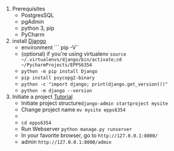 1. Prerequisites
    * PostgresSQL
    * pgAdmin
    * python 3, pip
    * PyCharm
2. install [Django](https://docs.djangoproject.com/en/3.0/intro/install/)
    * environment ``` pip -V``
    * (optional) if you're using virtualenv ```source ~/.virtualenvs/django/bin/activate;cd ~/PycharmProjects/EPPS6354```
    * ```python -m pip install Django```
    * ```pip install psycopg2-binary ```
    * ```python -c "import django; print(django.get_version())"```
    * ```python -m django --version```
3. Initiate a project [Tutorial](https://docs.djangoproject.com/en/3.0/intro/tutorial01/)
    * Initiate project structure``` django-admin startproject mysite ```
    * Change project name ``` mv mysite epps6354  ```
    * 
    * ``` cd epps6354 ```
    * Run Webserver ``` python manage.py runserver ```
    * In your favorite browser, go to ``` http://127.0.0.1:8000/ ``` 
    * admin ``` http://127.0.0.1:8000/admin ```


